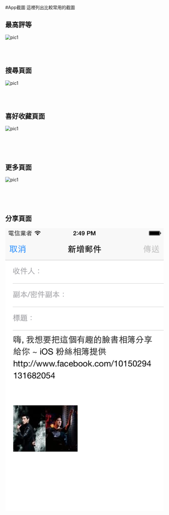 #App截圖
這裡列出比較常用的截圖


## 最高評等
![pic1](img/1.1/1.2.1.png) <br><br><br><br>


## 搜尋頁面
![pic1](img/1.1/1.2.2.png) <br><br><br><br>
  
## 喜好收藏頁面
![pic1](img/1.1/1.2.3.png) <br><br><br><br><br>

##  更多頁面
![pic1](img/1.1/1.2.4.png) <br><br><br><br><br>


##  分享頁面
![pic1](img/1.1/1.1_5.png) <br>
